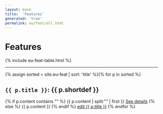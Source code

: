 ```yaml
---
layout: base
title:  'Features'
generated: 'true'
permalink: eu/feat/all.html
---
```


# Features

{% include eu-feat-table.html %}

----------

{% assign sorted = site.eu-feat | sort: 'title' %}{% for p in sorted %}
<a id="al-eu-feat/{{ p.title }}" class="al-dest"/>
<h2><code>{{ p.title }}</code>: {{ p.shortdef }}</h2>
{% if p.content contains "<!--details-->" %}    
{{ p.content | split:"<!--details-->" | first }}
<a href="{{ p.title }}" class="al-doc">See details</a>
{% else %}
{{ p.content }}
{% endif %}
<a href="{{ site.git_edit }}/{% if p.collection %}{{ p.relative_path }}{% else %}{{ p.path }}{% endif %}" target="#">edit {{ p.title }}</a>
{% endfor %}
